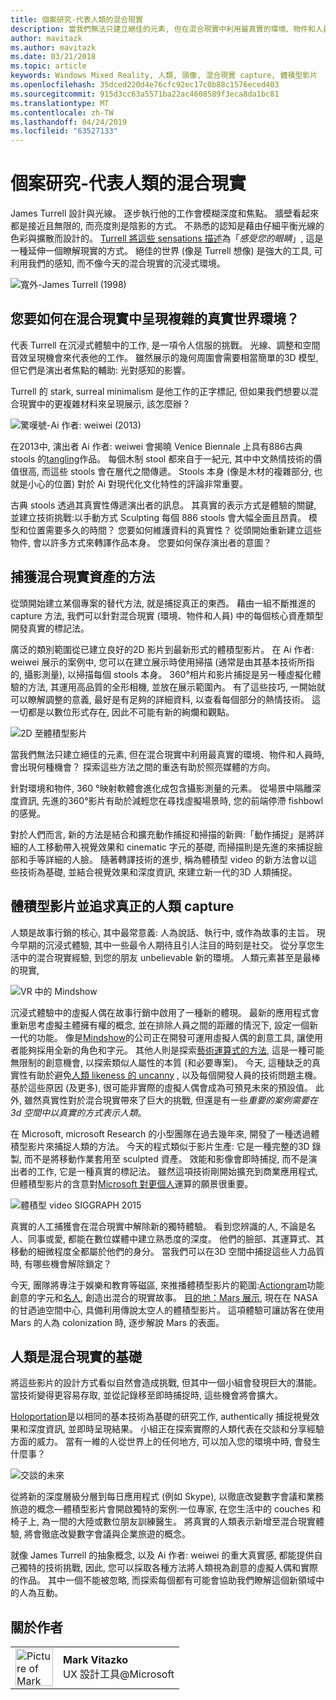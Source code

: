 ```yaml
---
title: 個案研究-代表人類的混合現實
description: 當我們無法只建立絕佳的元素, 但在混合現實中利用最真實的環境、物件和人員時, 會出現何種機會？
author: mavitazk
ms.author: mavitazk
ms.date: 03/21/2018
ms.topic: article
keywords: Windows Mixed Reality, 人類, 頭像, 混合現實 capture, 體積型影片
ms.openlocfilehash: 35dced220d4e76cfc92ec17c0b88c1576eced403
ms.sourcegitcommit: 915d3cc63a5571ba22ac4608589f3eca8da1bc81
ms.translationtype: MT
ms.contentlocale: zh-TW
ms.lasthandoff: 04/24/2019
ms.locfileid: "63527133"
---
```

# <a name="case-study---representing-humans-in-mixed-reality"></a>個案研究-代表人類的混合現實

James Turrell 設計與光線。 逐步執行他的工作會模糊深度和焦點。 牆壁看起來都是接近且無限的, 而亮度則是陰影的方式。 不熟悉的認知是藉由仔細平衡光線的色彩與擴散而設計的。 [Turrell 將這些 sensations 描述](http://www.sculpture.org/documents/scmag02/nov02/turrell/turrell.shtml)為「*感受您的眼睛*」, 這是一種延伸一個瞭解現實的方式。 絕佳的世界 (像是 Turrell 想像) 是強大的工具, 可利用我們的感知, 而不像今天的混合現實的沉浸式環境。

![寬外-James Turrell (1998)](images/wide-out-james-turrell.jpg)

## <a name="how-do-you-represent-complex-real-world-environments-in-mixed-reality"></a>您要如何在混合現實中呈現複雜的真實世界環境？

代表 Turrell 在沉浸式體驗中的工作, 是一項令人信服的挑戰。 光線、調整和空間音效呈現機會來代表他的工作。 雖然展示的幾何周圍會需要相當簡單的3D 模型, 但它們是演出者焦點的輔助: 光對感知的影響。

Turrell 的 stark, surreal minimalism 是他工作的正字標記, 但如果我們想要以混合現實中的更複雜材料來呈現展示, 該怎麼辦？

![驚嘆號-Ai 作者: weiwei (2013)](images/bang-ai-weiwie.jpg)

在2013中, 演出者 Ai 作者: weiwei 會揭曉 Venice Biennale 上具有886古典 stools 的[tangling](http://www.designboom.com/art/ai-weiwei-bang-installation-at-venice-art-biennale-2013/)作品。 每個木制 stool 都來自于一紀元, 其中中文熱情技術的價值很高, 而這些 stools 會在層代之間傳遞。 Stools 本身 (像是木材的複雜部分, 也就是小心的位置) 對於 Ai 對現代化文化特性的評論非常重要。

古典 stools 透過其真實性傳遞演出者的訊息。 其真實的表示方式是體驗的關鍵, 並建立技術挑戰:以手動方式 Sculpting 每個 886 stools 會大幅全面且昂貴。 模型和位置需要多久的時間？ 您要如何維護資料的真實性？ 從頭開始重新建立這些物件, 會以許多方式來轉譯作品本身。 您要如何保存演出者的意圖？

## <a name="methods-of-capturing-mixed-reality-assets"></a>捕獲混合現實資產的方法

從頭開始建立某個專案的替代方法, 就是捕捉真正的東西。 藉由一組不斷推進的 capture 方法, 我們可以針對混合現實 (環境、物件和人員) 中的每個核心資產類型開發真實的標記法。

廣泛的類別範圍從已建立良好的2D 影片到最新形式的體積型影片。 在 Ai 作者: weiwei 展示的案例中, 您可以在建立展示時使用掃描 (通常是由其基本技術所指的, 攝影測量), 以掃描每個 stools 本身。 360°相片和影片捕捉是另一種虛擬化體驗的方法, 其運用高品質的全形相機, 並放在展示範圍內。 有了這些技巧, 一開始就可以瞭解調整的意義, 最好是有足夠的詳細資料, 以查看每個部分的熱情技術。 這一切都是以數位形式存在, 因此不可能有新的絢爛和觀點。

![2D 至體積型影片](images/2d-to-volumetric-video.png)

當我們無法只建立絕佳的元素, 但在混合現實中利用最真實的環境、物件和人員時, 會出現何種機會？ 探索這些方法之間的重迭有助於照亮媒體的方向。

針對環境和物件, 360 °映射軟體會進化成包含攝影測量的元素。 從場景中隔離深度資訊, 先進的360°影片有助於減輕您在尋找虛擬場景時, 您的前端停滯 fishbowl 的感覺。

對於人們而言, 新的方法是結合和擴充動作捕捉和掃描的新興:「動作捕捉」是將詳細的人工移動帶入視覺效果和 cinematic 字元的基礎, 而掃描則是先進的來捕捉臉部和手等詳細的人臉。 隨著轉譯技術的進步, 稱為體積型 video 的新方法會以這些技術為基礎, 並結合視覺效果和深度資訊, 來建立新一代的3D 人類捕捉。

## <a name="volumetric-video-and-the-pursuit-of-authentic-human-capture"></a>體積型影片並追求真正的人類 capture

人類是故事行銷的核心, 其中最常意義: 人為說話、執行中, 或作為故事的主旨。 現今早期的沉浸式體驗, 其中一些最令人期待且引人注目的時刻是社交。 從分享您生活中的混合現實經驗, 到您的朋友 unbelievable 新的環境。 人類元素甚至是最棒的現實,

![VR 中的 Mindshow](images/mindshow-in-vr-640px.jpg)

沉浸式體驗中的虛擬人偶在故事行銷中啟用了一種新的體現。 最新的應用程式會重新思考虛擬主體擁有權的概念, 並在排除人員之間的距離的情況下, 設定一個新一代的功能。 像是[Mindshow](http://mindshow.com/)的公司正在開發可運用虛擬人偶的創意工具, 讓使用者能夠採用全新的角色和字元。 其他人則是探索[藝術運算式的方法](https://en.wikipedia.org/wiki/Uncanny_valley), 這是一種可能無限制的創意機會, 以探索類似人屬性的本質 (和必要專案)。 今天, 這種缺乏的真實性有助於避免[人類 likeness 的 uncanny](https://en.wikipedia.org/wiki/Uncanny_valley) , 以及每個開發人員的技術問題主機。 基於這些原因 (及更多), 很可能非實際的虛擬人偶會成為可預見未來的預設值。 此外, 雖然真實性對於混合現實帶來了巨大的挑戰, 但還是有一些*重要的案例需要在3d 空間中以真實的方式表示人類*。

在 Microsoft, microsoft Research 的小型團隊在過去幾年來, 開發了一種透過體積型影片來捕捉人類的方法。 今天的程式類似于影片生產: 它是一種完整的3D 錄製, 而不是將移動作業套用至 sculpted 資產。 效能和影像會即時捕捉, 而不是演出者的工作, 它是一種真實的標記法。 雖然這項技術剛開始擴充到商業應用程式, 但體積型影片的含意對[Microsoft 對更個人](https://www.youtube.com/watch?v=tcyj-_IEWt8)運算的願景很重要。

![體積型 video SIGGRAPH 2015](images/volumetric-video-siggraph-2015.gif)

真實的人工捕獲會在混合現實中解除新的獨特體驗。 看到您辨識的人, 不論是名人、同事或愛, 都能在數位媒體中建立熟悉度的深度。 他們的臉部、其運算式、其移動的細微程度全都屬於他們的身分。 當我們可以在3D 空間中捕捉這些人力品質時, 有哪些機會解除鎖定？

今天, 團隊將專注于娛樂和教育等磁區, 來推播體積型影片的範圍:[Actiongram](https://www.microsoft.com/p/actiongram/9nblggh5ftmt)功能創意的字元和[名人](https://www.youtube.com/watch?v=BwWueXlsOrA), 創造出混合的現實故事。 [目的地：Mars 展示](https://www.jpl.nasa.gov/news/news.php?feature=6220), 現在在 NASA 的甘迺迪空間中心, 具備利用傳說太空人的體積型影片。 這項體驗可讓訪客在使用 Mars 的人為 colonization 時, 逐步解說 Mars 的表面。

## <a name="humans-are-fundamental-to-mixed-reality"></a>人類是混合現實的基礎

將這些影片的設計方式看似自然會造成挑戰, 但其中一個小組會發現巨大的潛能。 當技術變得更容易存取, 並從記錄移至即時捕捉時, 這些機會將會擴大。

[Holoportation](https://www.microsoft.com/en-us/research/project/holoportation-3/)是以相同的基本技術為基礎的研究工作, authentically 捕捉視覺效果和深度資訊, 並即時呈現結果。 小組正在探索實際的人類代表在交談和分享經驗方面的威力。 當有一維的人從世界上的任何地方, 可以加入您的環境中時, 會發生什麼事？

![交談的未來](images/girl-with-dress.jpg)

從將新的深度層級分層到每日應用程式 (例如 Skype), 以徹底改變數字會議和業務旅遊的概念—體積型影片會開啟獨特的案例:一位專家, 在您生活中的 couches 和椅子上, 為一間的大陸或數位朋友訓練醫生。 將真實的人類表示新增至混合現實體驗, 將會徹底改變數字會議與企業旅遊的概念。

就像 James Turrell 的抽象概念, 以及 Ai 作者: weiwei 的重大真實感, 都能提供自己獨特的技術挑戰, 因此, 您可以採取各種方法將人類視為創意的虛擬人偶和實際的作品。 其中一個不能被忽略, 而探索每個都有可能會協助我們瞭解這個新領域中的人為互動。

## <a name="about-the-author"></a>關於作者

<table style="border-collapse:collapse" padding-left="0px">
<tr>
<td style="border-style: none" width="60"><img alt="Picture of Mark Vitazko" width="60" height="60" src="images/mark-vitazko.jpg"></td>
<td style="border-style: none"><b>Mark Vitazko</b><br>UX 設計工具@Microsoft</td>
</tr>
</table>
